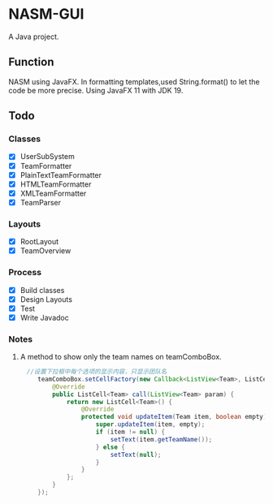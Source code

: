 # NASM-GUI
A Java project.

## Function
NASM using JavaFX.
In formatting templates,used String.format() to let the code be more precise.
Using JavaFX 11 with JDK 19.

## Todo
### Classes
- [x] UserSubSystem
- [x] TeamFormatter
- [x] PlainTextTeamFormatter
- [x] HTMLTeamFormatter
- [x] XMLTeamFormatter
- [x] TeamParser
### Layouts
- [x] RootLayout
- [x] TeamOverview

### Process
- [x] Build classes
- [x] Design Layouts
- [x] Test
- [x] Write Javadoc

### Notes
1. A method to show only the team names on teamComboBox.
```java
     //设置下拉框中每个选项的显示内容，只显示团队名
        teamComboBox.setCellFactory(new Callback<ListView<Team>, ListCell<Team>>() {
            @Override
            public ListCell<Team> call(ListView<Team> param) {
                return new ListCell<Team>() {
                    @Override
                    protected void updateItem(Team item, boolean empty) {
                        super.updateItem(item, empty);
                        if (item != null) {
                            setText(item.getTeamName());
                        } else {
                            setText(null);
                        }
                    }
                };
            }
        });
```
